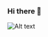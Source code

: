 ### Hi there 👋

![Alt text](https://spotify-recently-played-readme.vercel.app/api?user=4767z2gwqs8g0w6py8y1jsf7f)
